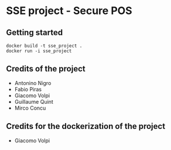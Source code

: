 # SSE project - Secure POS



## Getting started

```console
docker build -t sse_project .
docker run -i sse_project
```

## Credits of the project
- Antonino Nigro
- Fabio Piras
- Giacomo Volpi
- Guillaume Quint
- Mirco Concu

## Credits for the dockerization of the project
- Giacomo Volpi
